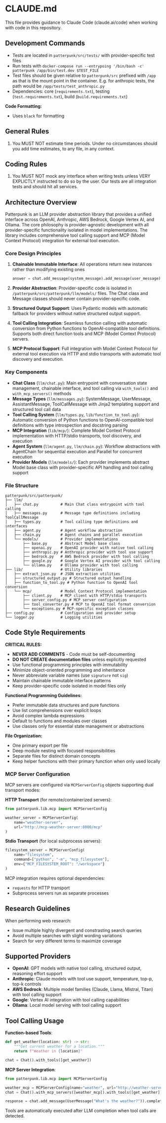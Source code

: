 # CLAUDE.md

This file provides guidance to Claude Code (claude.ai/code) when working with code in this repository.

## Development Commands
- Tests are located in `patterpunk/src/tests/` with provider-specific test files
- Run tests with `docker-compose run --entrypoing '/bin/bash -c' patterpunk /app/bin/test.dev $TEST_FILE`
- Test files should be given relative to `patterpunk/src` prefixed with `/app` as that is the mount point in the container. E.g. for anthropic tests, the path would be `/app/tests/test_anthropic.py`
- Dependencies: core (`requirements.txt`), testing (`test.requirements.txt`), build (`build.requirements.txt`)

**Code Formatting:**
- Uses `black` for formatting

## General Rules

1. You MUST NOT estimate time periods. Under no circumstances should you add time estimates, to any file, in any context.

## Coding Rules

1. You MUST NOT mock any interface when writing tests unless VERY EXPLICTLY instructed to do so by the user. Our tests are all integration tests and should hit all services.

## Architecture Overview

Patterpunk is an LLM provider abstraction library that provides a unified interface across OpenAI, Anthropic, AWS Bedrock, Google Vertex AI, and Ollama. The core philosophy is provider-agnostic development with all provider-specific functionality isolated in model implementations. The library includes comprehensive tool calling support and MCP (Model Context Protocol) integration for external tool execution.

### Core Design Principles

1. **Chainable Immutable Interface**: All operations return new instances rather than modifying existing ones
   ```python
   answer = chat.add_message(system_message).add_message(user_message).complete().latest_message
   ```

2. **Provider Abstraction**: Provider-specific code is isolated in `/patterpunk/src/patterpunk/llm/models/` files. The Chat class and Message classes should never contain provider-specific code.

3. **Structured Output Support**: Uses Pydantic models with automatic fallback for providers without native structured output support.

4. **Tool Calling Integration**: Seamless function calling with automatic conversion from Python functions to OpenAI-compatible tool definitions. Supports both direct function tools and MCP (Model Context Protocol) servers.

5. **MCP Protocol Support**: Full integration with Model Context Protocol for external tool execution via HTTP and stdio transports with automatic tool discovery and execution.

### Key Components

- **Chat Class** (`llm/chat.py`): Main entrypoint with conversation state management, chainable interface, and tool calling via `with_tools()` and `with_mcp_servers()` methods
- **Message Types** (`llm/messages.py`): SystemMessage, UserMessage, AssistantMessage, ToolCallMessage with Jinja2 templating support and structured tool call data
- **Tool Calling System** (`llm/types.py`, `lib/function_to_tool.py`): Automatic conversion of Python functions to OpenAI-compatible tool definitions with type introspection and docstring parsing
- **MCP Integration** (`lib/mcp/`): Complete Model Context Protocol implementation with HTTP/stdio transports, tool discovery, and execution
- **Agent System** (`llm/agent.py`, `llm/chain.py`): Workflow abstractions with AgentChain for sequential execution and Parallel for concurrent execution
- **Provider Models** (`llm/models/`): Each provider implements abstract Model base class with provider-specific API handling and tool calling support

### File Structure
```
patterpunk/src/patterpunk/
├── llm/
│   ├── chat.py          # Main Chat class entrypoint with tool calling
│   ├── messages.py      # Message type definitions including ToolCallMessage
│   ├── types.py         # Tool calling type definitions and interfaces
│   ├── agent.py         # Agent workflow abstraction
│   ├── chain.py         # Agent chains and parallel execution
│   └── models/          # Provider implementations
│       ├── base.py      # Abstract Model base class
│       ├── openai.py    # OpenAI provider with native tool calling
│       ├── anthropic.py # Anthropic provider with tool use support
│       ├── bedrock.py   # AWS Bedrock provider with tool calling
│       ├── google.py    # Google Vertex AI provider with tool calling
│       └── ollama.py    # Ollama provider with tool calling
├── lib/                 # Utility libraries
│   ├── extract_json.py  # JSON extraction utilities
│   ├── structured_output.py # Structured output handling
│   ├── function_to_tool.py # Python function to OpenAI tool conversion
│   └── mcp/             # Model Context Protocol implementation
│       ├── client.py    # MCP client with HTTP/stdio transports
│       ├── server_config.py # MCP server configuration
│       ├── tool_converter.py # MCP to OpenAI tool format conversion
│       └── exceptions.py # MCP-specific exception classes
├── config.py            # Configuration and provider setup
└── logger.py            # Logging utilities
```

## Code Style Requirements

**CRITICAL RULES:**
- **NEVER ADD COMMENTS** - Code must be self-documenting
- **DO NOT CREATE documentation files** unless explicitly requested
- Use functional programming principles with immutability
- Minimize object-oriented programming and inheritance
- Never abbreviate variable names (use `signature` not `sig`)
- Maintain chainable immutable interface patterns
- Keep provider-specific code isolated in model files only

**Functional Programming Guidelines:**
- Prefer immutable data structures and pure functions
- Use list comprehensions over explicit loops
- Avoid complex lambda expressions
- Default to functions and modules over classes
- Use classes only for essential state management or abstractions

**File Organization:**
- One primary export per file
- Deep module nesting with focused responsibilities  
- Separate files for distinct domain concepts
- Keep helper functions with their primary function when only used locally

### MCP Server Configuration

MCP servers are configured via `MCPServerConfig` objects supporting dual transport modes:

**HTTP Transport** (for remote/containerized servers):
```python
from patterpunk.lib.mcp import MCPServerConfig

weather_server = MCPServerConfig(
    name="weather-server",
    url="http://mcp-weather-server:8000/mcp"
)
```

**Stdio Transport** (for local subprocess servers):
```python
filesystem_server = MCPServerConfig(
    name="filesystem",
    command=["python", "-m", "mcp_filesystem"],
    env={"MCP_FILESYSTEM_ROOT": "/workspace"}
)
```

MCP integration requires optional dependencies:
- `requests` for HTTP transport
- Subprocess servers run as separate processes

## Research Guidelines

When performing web research:
- Issue multiple highly divergent and constrasting search queries
- Avoid multiple searches with slight wording variations
- Search for very different terms to maximize coverage

## Supported Providers

- **OpenAI**: GPT models with native tool calling, structured output, reasoning effort support
- **Anthropic**: Claude models with tool use support, temperature, top-p, top-k controls  
- **AWS Bedrock**: Multiple model families (Claude, Llama, Mistral, Titan) with tool calling support
- **Google**: Vertex AI integration with tool calling capabilities
- **Ollama**: Local model serving with tool calling support

## Tool Calling Usage

**Function-based Tools**:
```python
def get_weather(location: str) -> str:
    """Get current weather for a location."""
    return f"Weather in {location}"

chat = Chat().with_tools([get_weather])
```

**MCP Server Integration**:
```python
from patterpunk.lib.mcp import MCPServerConfig

weather_mcp = MCPServerConfig(name="weather", url="http://weather-server:8000/mcp")
chat = Chat().with_mcp_servers([weather_mcp]).with_tools([get_weather])

response = chat.add_message(UserMessage("What's the weather?")).complete()
```

Tools are automatically executed after LLM completion when tool calls are detected.
